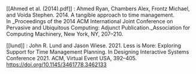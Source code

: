 [[Ahmed et al. (2014).pdf]] : Ahmed Ryan, Chambers Alex, Frontz Michael, and Voida Stephen. 2014. A tangible approach to time management. In _Proceedings of the 2014 ACM International Joint Conference on Pervasive and Ubiquitous Computing: Adjunct Publication._Association for Computing Machinery, New York, NY, 207–210.

[[lund]] : John R. Lund and Jason Wiese. 2021. Less is More: Exploring Support for Time Management Planning. In Designing Interactive Systems Conference 2021. ACM, Virtual Event USA, 392–405. https://doi.org/10.1145/3461778.3462133